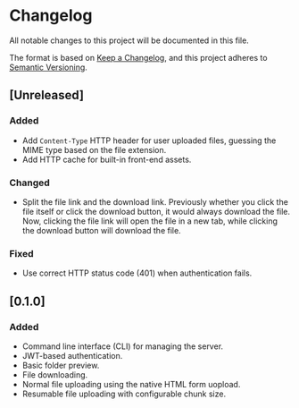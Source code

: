 # Changelog

All notable changes to this project will be documented in this file.

The format is based on [Keep a Changelog](https://keepachangelog.com/en/1.1.0/),
and this project adheres to [Semantic Versioning](https://semver.org/spec/v2.0.0.html).

## [Unreleased]

### Added

- Add `Content-Type` HTTP header for user uploaded files, guessing the MIME type based on the file extension.
- Add HTTP cache for built-in front-end assets.

### Changed

- Split the file link and the download link. Previously whether you click the file itself or click the download button, it would always download the file. Now, clicking the file link will open the file in a new tab, while clicking the download button will download the file.

### Fixed

- Use correct HTTP status code (401) when authentication fails.

## [0.1.0]

### Added

- Command line interface (CLI) for managing the server.
- JWT-based authentication.
- Basic folder preview.
- File downloading.
- Normal file uploading using the native HTML form uopload.
- Resumable file uploading with configurable chunk size.
